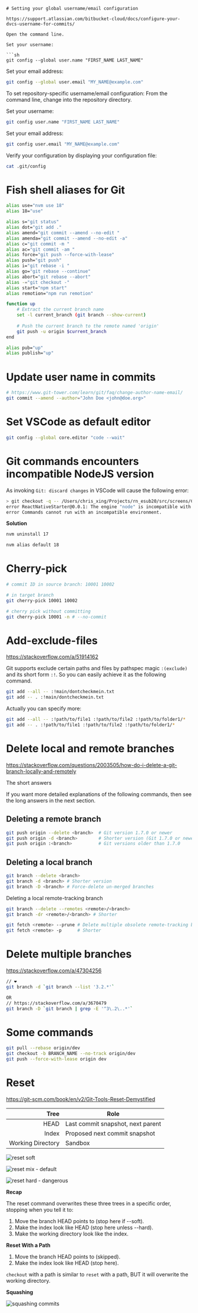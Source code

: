 ```
# Setting your global username/email configuration

https://support.atlassian.com/bitbucket-cloud/docs/configure-your-dvcs-username-for-commits/

Open the command line.

Set your username:

```sh
git config --global user.name "FIRST_NAME LAST_NAME"
```

Set your email address:

```sh
git config --global user.email "MY_NAME@example.com"
```

To set repository-specific username/email configuration:
From the command line, change into the repository directory.

Set your username:

```sh
git config user.name "FIRST_NAME LAST_NAME"
```

Set your email address:

```sh
git config user.email "MY_NAME@example.com"
```

Verify your configuration by displaying your configuration file:

```sh
cat .git/config
```

# Fish shell aliases for Git

```sh
alias use="nvm use 18"
alias 18="use"

alias s="git status"
alias dot="git add ."
alias amend="git commit --amend --no-edit "
alias amenda="git commit --amend --no-edit -a"
alias c="git commit -m "
alias ac="git commit -am "
alias force="git push --force-with-lease"
alias push="git push"
alias i="git rebase -i "
alias go="git rebase --continue"
alias abort="git rebase --abort"
alias -="git checkout -"
alias start="npm start"
alias remotion="npm run remotion"

function up
    # Extract the current branch name
    set -l current_branch (git branch --show-current)
    
    # Push the current branch to the remote named 'origin'
    git push -u origin $current_branch
end

alias pub="up"
alias publish="up"
```

# Update user name in commits

```sh
# https://www.git-tower.com/learn/git/faq/change-author-name-email/
git commit --amend --author="John Doe <john@doe.org>"
```

# Set VSCode as default editor

```sh
git config --global core.editor "code --wait"
```

# Git commands encounters incompatible NodeJS version

As invoking `Git: discard changes` in VSCode will cause the following error:

```sh
> git checkout -q -- /Users/chris_xing/Projects/rn_esub20/src/screens/CreateApplication/validation/BasicInfo.ts
error ReactNativeStarter@0.0.1: The engine "node" is incompatible with this module. Expected version ">=18". Got "17.9.1"
error Commands cannot run with an incompatible environment.
```

**Solution**

```sh
nvm uninstall 17

nvm alias default 18
```

# Cherry-pick

```sh
# commit ID in source branch: 10001 10002

# in target branch
git cherry-pick 10001 10002

# cherry pick without committing
git cherry-pick 10001 -n # --no-commit
```

# Add-exclude-files

https://stackoverflow.com/a/51914162

Git supports exclude certain paths and files by pathspec magic `:(exclude)` and its short form `:!`. 
So you can easily achieve it as the following command.

```sh
git add --all -- :!main/dontcheckmein.txt
git add -- . :!main/dontcheckmein.txt
```

Actually you can specify more:

```sh
git add --all -- :!path/to/file1 :!path/to/file2 :!path/to/folder1/*
git add -- . :!path/to/file1 :!path/to/file2 :!path/to/folder1/*
```

# Delete local and remote branches

https://stackoverflow.com/questions/2003505/how-do-i-delete-a-git-branch-locally-and-remotely

The short answers

If you want more detailed explanations of the following commands, then see the long answers in the next section.

## Deleting a remote branch

```sh
git push origin --delete <branch>  # Git version 1.7.0 or newer
git push origin -d <branch>        # Shorter version (Git 1.7.0 or newer)
git push origin :<branch>          # Git versions older than 1.7.0
```

## Deleting a local branch

```sh
git branch --delete <branch>
git branch -d <branch> # Shorter version
git branch -D <branch> # Force-delete un-merged branches
```

Deleting a local remote-tracking branch

```sh
git branch --delete --remotes <remote>/<branch>
git branch -dr <remote>/<branch> # Shorter

git fetch <remote> --prune # Delete multiple obsolete remote-tracking branches
git fetch <remote> -p      # Shorter
```

# Delete multiple branches

https://stackoverflow.com/a/47304256

```sh
// ❤
git branch -d `git branch --list '3.2.*'`

OR
// https://stackoverflow.com/a/3670479
git branch -D `git branch | grep -E '^3\.2\..*'`
```

# Some commands

```sh
git pull --rebase origin/dev
git checkout -b BRANCH_NAME --no-track origin/dev
git push --force-with-lease origin dev
```

# Reset

https://git-scm.com/book/en/v2/Git-Tools-Reset-Demystified

|Tree|Role|
|-:|-|
|HEAD|Last commit snapshot, next parent|
|Index|Proposed next commit snapshot|
|Working Directory|Sandbox|

![reset soft](https://git-scm.com/book/en/v2/images/reset-soft.png)

![reset mix - default](https://git-scm.com/book/en/v2/images/reset-mixed.png)

![reset hard - dangerous](https://git-scm.com/book/en/v2/images/reset-hard.png)

**Recap**

The reset command overwrites these three trees in a specific order, stopping when you tell it to:

1. Move the branch HEAD points to (stop here if --soft).
1. Make the index look like HEAD (stop here unless --hard).
1. Make the working directory look like the index.

**Reset With a Path**

1. Move the branch HEAD points to (skipped).
1. Make the index look like HEAD (stop here).

`checkout` with a path is similar to `reset` with a path, BUT it will overwrite the working directory.

**Squashing**

![squashing commits](https://git-scm.com/book/en/v2/images/reset-squash-r3.png)

